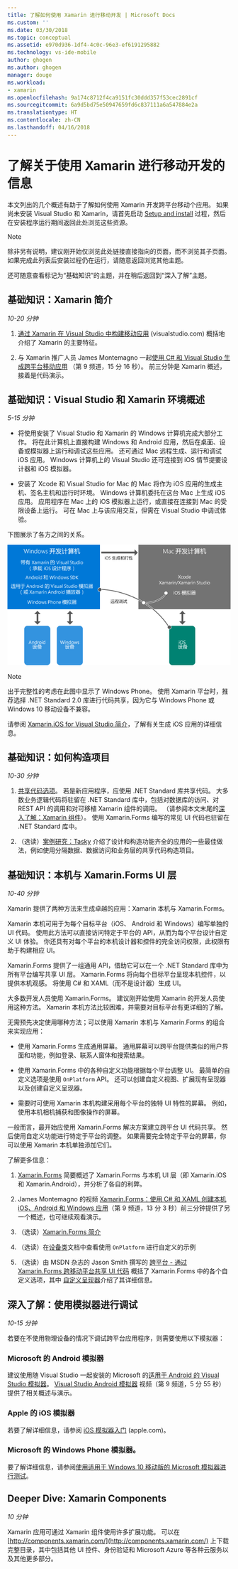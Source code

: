```yaml
---
title: 了解如何使用 Xamarin 进行移动开发 | Microsoft Docs
ms.custom: ''
ms.date: 03/30/2018
ms.topic: conceptual
ms.assetid: e970d936-1df4-4c0c-96e3-ef6191295882
ms.technology: vs-ide-mobile
author: ghogen
ms.author: ghogen
manager: douge
ms.workload:
- xamarin
ms.openlocfilehash: 9a174c8712f4ca9151fc30ddd357f53cec2891cf
ms.sourcegitcommit: 6a9d5bd75e50947659fd6c837111a6a547884e2a
ms.translationtype: HT
ms.contentlocale: zh-CN
ms.lasthandoff: 04/16/2018
---
```

# <a name="learn-about-mobile-development-with-xamarin"></a>了解关于使用 Xamarin 进行移动开发的信息

本文列出的几个概述有助于了解如何使用 Xamarin 开发跨平台移动个应用。 如果尚未安装 Visual Studio 和 Xamarin，请首先启动 [Setup and install](../cross-platform/setup-and-install.md) 过程，然后在安装程序运行期间返回此处浏览这些资源。  
  
> [!NOTE]
> 除非另有说明，建议刚开始仅浏览此处链接直接指向的页面，而不浏览其子页面。 如果完成此列表后安装过程仍在运行，请随意返回浏览其他主题。  
>   
> 还可随意查看标记为“基础知识”的主题，并在稍后返回到“深入了解”主题。  
  
## <a name="essentials-introduction-to-xamarin"></a>基础知识：Xamarin 简介  

*10-20 分钟*  
  
1.  [通过 Xamarin 在 Visual Studio 中构建移动应用](https://www.visualstudio.com/xamarin/) (visualstudio.com) 概括地介绍了 Xamarin 的主要特征。  
  
2.  与 Xamarin 推广人员 James Montemagno 一起[使用 C# 和 Visual Studio 生成跨平台移动应用](https://channel9.msdn.com/Events/Visual-Studio/Visual-Studio-2015-Final-Release-Event/Building-cross-platform-mobile-apps-using-C-and-Visual-Studio-2015) （第 9 频道，15 分 16 秒）。 前三分钟是 Xamarin 概述，接着是代码演示。  
  
## <a name="essentials-overview-of-the-visual-studio-and-xamarin-environment"></a>基础知识：Visual Studio 和 Xamarin 环境概述  

*5-15 分钟*  
  
-   将使用安装了 Visual Studio 和 Xamarin 的 Windows 计算机完成大部分工作。 将在此计算机上直接构建 Windows 和 Android 应用，然后在桌面、设备或模拟器上运行和调试这些应用。 还可通过 Mac 远程生成、运行和调试 iOS 应用。 Windows 计算机上的 Visual Studio 还可连接到 iOS 情节提要设计器和 iOS 模拟器。  
  
-   安装了 Xcode 和 Visual Studio for Mac 的 Mac 将作为 iOS 应用的生成主机、签名主机和运行时环境。 Windows 计算机委托在这台 Mac 上生成 iOS 应用。 应用程序在 Mac 上的 iOS 模拟器上运行，或直接在连接到 Mac 的受限设备上运行。 可在 Mac 上与该应用交互，但需在 Visual Studio 中调试体验。
  
下图展示了各方之间的关系。  
  
![Xamarin 环境中 Windows 与 Mac 开发计算机之间的关系](../cross-platform/media/crossplat-xamarin-learn-1.png "CrossPlat Xamarin Learn 1")  

> [!NOTE]
> 出于完整性的考虑在此图中显示了 Windows Phone。 使用 Xamarin 平台时，推荐选择 .NET Standard 2.0 库进行代码共享，因为它与 Windows Phone 或 Windows 10 移动设备不兼容。 

请参阅 [ Xamarin.iOS for Visual Studio 简介](/xamarin/ios/get-started/installation/windows/introduction-to-xamarin-ios-for-visual-studio/)，了解有关生成 iOS 应用的详细信息。
  
## <a name="essentials-how-projects-are-structured"></a>基础知识：如何构造项目  

*10-30 分钟*  
  
1.  [共享代码选项](/xamarin/cross-platform/app-fundamentals/code-sharing/)。 若是新应用程序，应使用 .NET Standard 库共享代码。 大多数业务逻辑代码将驻留在 .NET Standard 库中，包括对数据库的访问、对 REST API 的调用和对可移植 Xamarin 组件的调用。 （请参阅本文末尾的[深入了解：Xamarin 组件](#components)）。 使用 Xamarin.Forms 编写的常见 UI 代码也驻留在 .NET Standard 库中。  
  
2.  （选读）[案例研究：Tasky](/xamarin/cross-platform/app-fundamentals/building-cross-platform-applications/case-study-tasky/) 介绍了设计和构造功能齐全的应用的一些最佳做法，例如使用分隔数据、数据访问和业务层的共享代码构造项目。  
  
## <a name="essentials-native-and-xamarinforms-ui-layers"></a>基础知识：本机与 Xamarin.Forms UI 层  

*10-40 分钟*  
  
Xamarin 提供了两种方法来生成卓越的应用：Xamarin 本机与 Xamarin.Forms。  
  
Xamarin 本机可用于为每个目标平台（iOS、 Android 和 Windows）编写单独的 UI 代码。  使用此方法可以直接访问特定于平台的 API，从而为每个平台设计自定义 UI 体验。  你还具有对每个平台的本机设计器和控件的完全访问权限，此权限有助于构建相应 UI。  
  
Xamarin.Forms 提供了一组通用 API，借助它可以在一个 .NET Standard 库中为所有平台编写共享 UI 层。  Xamarin.Forms 将向每个目标平台呈现本机控件，以提供本机观感。  将使用 C# 和 XAML（而不是设计器）生成 UI。  

大多数开发人员使用 Xamarin.Forms。 建议刚开始使用 Xamarin 的开发人员使用这种方法。 Xamarin 本机方法比较困难，并需要对目标平台有更详细的了解。
  
无需预先决定使用哪种方法；可以使用 Xamarin 本机与 Xamarin.Forms 的组合来实现应用：  
  
-   使用 Xamarin.Forms 生成通用屏幕。 通用屏幕可以跨平台提供类似的用户界面和功能，例如登录、联系人窗体和搜索结果。  
  
-   使用 Xamarin.Forms 中的各种自定义功能根据每个平台调整 UI。 最简单的自定义选项是使用 `OnPlatform` API。 还可以创建自定义视图、扩展现有呈现器以及创建自定义呈现器。  
  
-   需要时可使用 Xamarin 本机构建采用每个平台的独特 UI 特性的屏幕。 例如，使用本机相机捕获和图像操作的屏幕。  
  
一般而言，最开始应使用 Xamarin.Forms 解决方案建立跨平台 UI 代码共享。 然后使用自定义功能进行特定于平台的调整。 如果需要完全特定于平台的屏幕，你可以使用 Xamarin 本机单独添加它们。  
  
了解更多信息：  
  
1.  [Xamarin.Forms](/xamarin/xamarin-forms/) 简要概述了 Xamarin.Forms 与本机 UI 层（即 Xamarin.iOS 和 Xamarin.Android），并分析了各自的利弊。  
  
2.  James Montemagno 的视频 [Xamarin.Forms：使用 C# 和 XAML 创建本机 iOS、Android 和 Windows 应用](https://channel9.msdn.com/events/Visual-Studio/Connect-event-2015/704)（第 9 频道，13 分 3 秒）前三分钟提供了另一个概述，也可继续观看演示。  
  
3.  （选读）[Xamarin.Forms 简介](/xamarin/xamarin-forms/get-started/introduction-to-xamarin-forms/)  
  
4.  （选读）在[设备类](/xamarin/xamarin-forms/platform/device/)文档中查看使用 `OnPlatform` 进行自定义的示例
  
5.  （选读）由 MSDN 杂志的 Jason Smith 撰写的 [跨平台 - 通过 Xamarin.Forms 跨移动平台共享 UI 代码](https://msdn.microsoft.com/magazine/dn904669.aspx) 概括了 Xamarin.Forms 中的各个自定义选项，其中 [自定义呈现器](/xamarin/xamarin-forms/app-fundamentals/custom-renderer/)介绍了其详细信息。  
  
## <a name="deeper-dive-debugging-with-emulators"></a>深入了解：使用模拟器进行调试  

*10-15 分钟*  
  
若要在不使用物理设备的情况下调试跨平台应用程序，则需要使用以下模拟器：  
  
### <a name="microsofts-android-emulator"></a>Microsoft 的 Android 模拟器 

建议使用随 Visual Studio 一起安装的 Microsoft 的[适用于 Android 的 Visual Studio 模拟器](~/cross-platform/visual-studio-emulator-for-android.md)。  [Visual Studio Android 模拟器](https://channel9.msdn.com/events/Visual-Studio/Connect-event-2015/711) 视频（第 9 频道，5 分 55 秒）提供了相关概述与演示。  
  
### <a name="apples-ios-simulator"></a>Apple 的 iOS 模拟器

若要了解详细信息，请参阅 [iOS 模拟器入门](https://developer.apple.com/library/prerelease/content/documentation/IDEs/Conceptual/iOS_Simulator_Guide/GettingStartedwithiOSSimulator/GettingStartedwithiOSSimulator.html#//apple_ref/doc/uid/TP40012848-CH5-SW1) (apple.com)。  
  
### <a name="microsofts-windows-phone-emulator"></a>Microsoft 的 Windows Phone 模拟器。

要了解详细信息，请参阅[使用适用于 Windows 10 移动版的 Microsoft 模拟器进行测试](/windows-uwp/windows-apps-src/debug-test-perf/test-with-the-emulator/)。  
  
<a name="components" /> 

## <a name="deeper-dive-xamarin-components"></a>Deeper Dive: Xamarin Components  

*10 分钟*  
  
Xamarin 应用可通过 Xamarin 组件使用许多扩展功能。 可以在 [http://components.xamarin.com/](http://components.xamarin.com/) 上下载完整目录，其中包括其他 UI 控件、身份验证和 Microsoft Azure 等各种云服务以及其他更多部分。